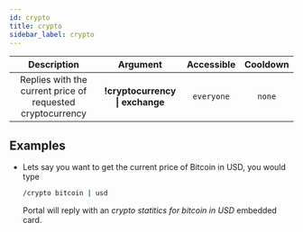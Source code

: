 ```yaml
---
id: crypto
title: crypto
sidebar_label: crypto
---
```


|                        Description                         |            Argument             | Accessible | Cooldown |
| :--------------------------------------------------------: | :-----------------------------: | :--------: | :------: |
| Replies with the current price of requested cryptocurrency | **!cryptocurrency \| exchange** | `everyone` |  `none`  |

## Examples

- Lets say you want to get the current price of Bitcoin in USD, you would type

  ```bash
  /crypto bitcoin | usd
  ```

  Portal will reply with an _crypto statitics for bitcoin in USD_ embedded card.
